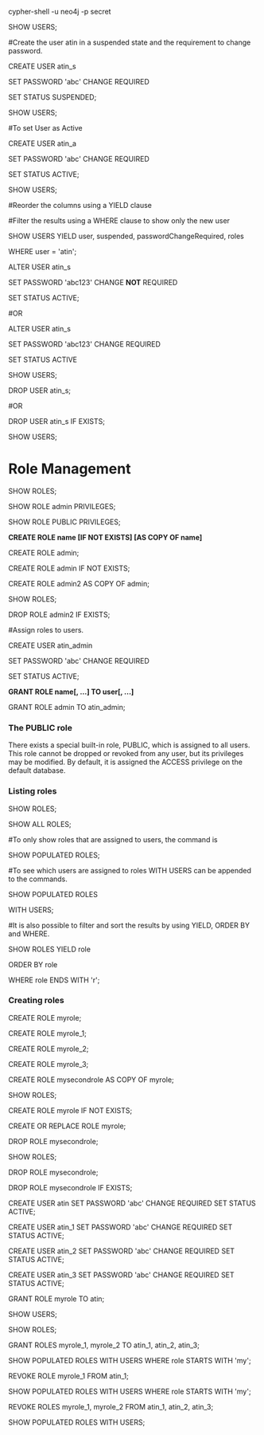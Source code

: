 cypher-shell -u neo4j -p secret

SHOW USERS;

\#Create the user atin in a suspended state and the requirement to
change password.

CREATE USER atin_s

SET PASSWORD \'abc\' CHANGE REQUIRED

SET STATUS SUSPENDED;

SHOW USERS;

\#To set User as Active

CREATE USER atin_a

SET PASSWORD \'abc\' CHANGE REQUIRED

SET STATUS ACTIVE;

SHOW USERS;

\#Reorder the columns using a YIELD clause

\#Filter the results using a WHERE clause to show only the new user

SHOW USERS YIELD user, suspended, passwordChangeRequired, roles

WHERE user = \'atin\';

ALTER USER atin_s

SET PASSWORD \'abc123\' CHANGE **NOT** REQUIRED

SET STATUS ACTIVE;

\#OR

ALTER USER atin_s

SET PASSWORD \'abc123\' CHANGE REQUIRED

SET STATUS ACTIVE

SHOW USERS;

DROP USER atin_s;

\#OR

DROP USER atin_s IF EXISTS;

SHOW USERS;

Role Management
===============

SHOW ROLES;

SHOW ROLE admin PRIVILEGES;

SHOW ROLE PUBLIC PRIVILEGES;

**CREATE ROLE name \[IF NOT EXISTS\] \[AS COPY OF name\]**

CREATE ROLE admin;

CREATE ROLE admin IF NOT EXISTS;

CREATE ROLE admin2 AS COPY OF admin;

SHOW ROLES;

DROP ROLE admin2 IF EXISTS;

\#Assign roles to users.

CREATE USER atin_admin

SET PASSWORD \'abc\' CHANGE REQUIRED

SET STATUS ACTIVE;

**GRANT ROLE name\[, \...\] TO user\[, \...\]**

GRANT ROLE admin TO atin_admin;

### The PUBLIC role

There exists a special built-in role, PUBLIC, which is assigned to all
users. This role cannot be dropped or revoked from any user, but its
privileges may be modified. By default, it is assigned the ACCESS
privilege on the default database.

### Listing roles

SHOW ROLES;

SHOW ALL ROLES;

\#To only show roles that are assigned to users, the command is

SHOW POPULATED ROLES;

\#To see which users are assigned to roles WITH USERS can be appended to
the commands.

SHOW POPULATED ROLES

WITH USERS;

\#It is also possible to filter and sort the results by using YIELD,
ORDER BY and WHERE.

SHOW ROLES YIELD role

ORDER BY role

WHERE role ENDS WITH \'r\';

### Creating roles

CREATE ROLE myrole;

CREATE ROLE myrole_1;

CREATE ROLE myrole_2;

CREATE ROLE myrole_3;

CREATE ROLE mysecondrole AS COPY OF myrole;

SHOW ROLES;

CREATE ROLE myrole IF NOT EXISTS;

CREATE OR REPLACE ROLE myrole;

DROP ROLE mysecondrole;

SHOW ROLES;

DROP ROLE mysecondrole;

DROP ROLE mysecondrole IF EXISTS;

CREATE USER atin SET PASSWORD \'abc\' CHANGE REQUIRED SET STATUS ACTIVE;

CREATE USER atin_1 SET PASSWORD \'abc\' CHANGE REQUIRED SET STATUS
ACTIVE;

CREATE USER atin_2 SET PASSWORD \'abc\' CHANGE REQUIRED SET STATUS
ACTIVE;

CREATE USER atin_3 SET PASSWORD \'abc\' CHANGE REQUIRED SET STATUS
ACTIVE;

GRANT ROLE myrole TO atin;

SHOW USERS;

SHOW ROLES;

GRANT ROLES myrole_1, myrole_2 TO atin_1, atin_2, atin_3;

SHOW POPULATED ROLES WITH USERS WHERE role STARTS WITH \'my\';

REVOKE ROLE myrole_1 FROM atin_1;

SHOW POPULATED ROLES WITH USERS WHERE role STARTS WITH \'my\';

REVOKE ROLES myrole_1, myrole_2 FROM atin_1, atin_2, atin_3;

SHOW POPULATED ROLES WITH USERS;
